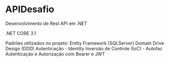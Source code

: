 # APIDesafio
Desenvolvimento de Rest API em .NET

.NET CORE 3.1

Padrões utilizados no projeto:
Entity Framework (SQLServer)
Domain Drive Design (DDD)
Autenticação - Identity
Inversão de Controle (IoC) - Autofac
Autenticação e Autorização com Bearer e JWT
